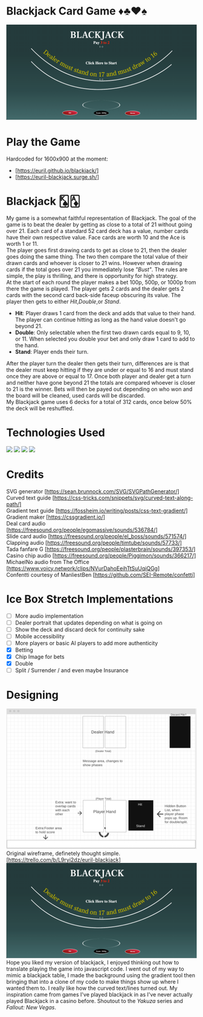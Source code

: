 # Blackjack Card Game ♦️♣️♥️♠️
![picture of starting screen of my game](./images/blackjackRM.png)
# Play the Game
Hardcoded for 1600x900 at the moment:
- [https://euril.github.io/blackjack/]
- [https://euril-blackjack.surge.sh/]
<!-- start of description -->
# Blackjack 🂮🃁
My game is a somewhat faithful representation of Blackjack. The goal of the game is to beat the dealer by getting as close to a total of 21 without going over 21. Each card of a standard 52 card deck has a value, number cards have their own respective value. Face cards are worth 10 and the Ace is worth 1 or 11. <br>
The player goes first drawing cards to get as close to 21, then the dealer goes doing the same thing. The two then compare the total value of their drawn cards and whoever is closer to 21 wins. However when drawing cards if the total goes over 21 you immediately lose *"Bust"*. The rules are simple, the play is thrilling, and there is opportunity for high strategy. <br> 
At the start of each round the player makes a bet 100p, 500p, or 1000p from there the game is played. The player gets 2 cards and the dealer gets 2 cards with the second card back-side faceup obscuring its value. The player then gets to either *Hit*,*Double*,or *Stand*. 
- **Hit**: Player draws 1 card from the deck and adds that value to their hand. The player can continue hitting as long as the hand value doesn't go beyond 21.
- **Double**: Only selectable when the first two drawn cards equal to 9, 10, or 11. When selected you double your bet and only draw 1 card to add to the hand.
- **Stand**: Player ends their turn.
<!-- end of the list -->
After the player turn the dealer then gets their turn, differences are is that the dealer must keep hitting if they are under or equal to 16 and must stand once they are above or equal to 17. Once both player and dealer get a turn and neither have gone beyond 21 the totals are compared whoever is closer to 21 is the winner. Bets will then be payed out depending on who won and the board will be cleaned, used cards will be discarded.<br>
My Blackjack game uses 6 decks for a total of 312 cards, once below 50% the deck will be reshuffled. 


# Technologies Used 
<img src="https://img.shields.io/badge/JavaScript-323330?style=for-the-badge&logo=javascript&logoColor=F7DF1E"/>
<img src="https://img.shields.io/badge/CSS3-1572B6?style=for-the-badge&logo=css3&logoColor=white"/>
<img src="https://img.shields.io/badge/HTML5-E34F26?style=for-the-badge&logo=html5&logoColor=white"/>
<img src="https://img.shields.io/badge/GIT-E44C30?style=for-the-badge&logo=git&logoColor=white"/>

# Credits 
SVG generator
[https://sean.brunnock.com/SVG/SVGPathGenerator/]<br>
Curved text guide
[https://css-tricks.com/snippets/svg/curved-text-along-path/]<br>
Gradient text guide
[https://fossheim.io/writing/posts/css-text-gradient/]<br>
Gradient maker
[https://cssgradient.io/]<br>
Deal card audio
[https://freesound.org/people/egomassive/sounds/536784/]<br>
Slide card audio
[https://freesound.org/people/el_boss/sounds/571574/]<br>
Clapping audio
[https://freesound.org/people/timtube/sounds/57733/]<br>
Tada fanfare G
[https://freesound.org/people/plasterbrain/sounds/397353/]<br>
Casino chip audio
[https://freesound.org/people/Piggimon/sounds/366217/]<br>
MichaelNo audio from The Office 
[https://www.voicy.network/clips/NVurDahoEeihTtSuUqiQGg]<br>
Confentti courtesy of ManliestBen
[https://github.com/SEI-Remote/confetti]<br>

# Ice Box Stretch Implementations
- [ ] More audio implementation 
- [ ] Dealer portrait that updates depending on what is going on
- [ ] Show the deck and discard deck for continuity sake
- [ ] Mobile accessibility
- [ ] More players or basic AI players to add more authenticity
- [x] Betting
- [X] Chip Image for bets
- [x] Double
- [ ] Split / Surrender / and even maybe Insurance

# Designing
![picture of my wireframe](./images/wireframe.png)
Original wireframe, definetely thought simple.
[https://trello.com/b/L9ryi2dz/euril-blackjack]
![Ver 1.0 of game](./images/blackjackRM.png)
Hope you liked my version of blackjack, I enjoyed thinking out how to translate playing the game into javascript code. I went out of my way to mimic a blackjack table, I made the background using the gradient tool then bringing that into a clone of my code to make things show up where I wanted them to. I really like how the curved text/lines turned out. My inspiration came from games I've played blackjack in as I've never actually played Blackjack in a casino before. Shoutout to the *Yakuza* series and *Fallout: New Vegas*.

